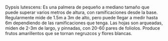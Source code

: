 Dypsis lutescens: Es una palmera de pequeño a mediano tamaño  que puede superar varios metros de altura, con ramificaciones desde la base. Regularmente mide de 1.5m a 3m de alto, pero puede llegar a medir hasta 6m dependiendo de las ramificaciones que tenga. Las hojas son arqueadas, miden de 2-3m de largo, y pinnadas, con 20-60 pares de foliolos. Produce frutos amarillentos que se tornan negruzcos y flores blancas.
